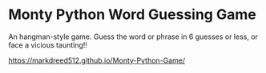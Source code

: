 # Monty Python Word Guessing Game

An hangman-style game.  Guess the word or phrase in 6 guesses or less, or face a vicious taunting!!

https://markdreed512.github.io/Monty-Python-Game/
